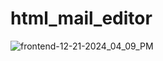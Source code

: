 # html_mail_editor

![frontend-12-21-2024_04_09_PM](https://github.com/user-attachments/assets/d33567ae-2463-47ee-99eb-02cce9c86b5a)
